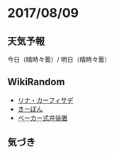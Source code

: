 # 2017/08/09

## 天気予報

今日（晴時々曇）/ 明日（晴時々曇）

## WikiRandom

* [リナ・カーフィサデ](https://ja.wikipedia.org/wiki/%E3%83%AA%E3%83%8A%E3%83%BB%E3%82%AB%E3%83%BC%E3%83%95%E3%82%A3%E3%82%B5%E3%83%87)
* [きーぽん](https://ja.wikipedia.org/wiki/%E3%81%8D%E3%83%BC%E3%81%BD%E3%82%93)
* [ベーカー式弁装置](https://ja.wikipedia.org/wiki/%E3%83%99%E3%83%BC%E3%82%AB%E3%83%BC%E5%BC%8F%E5%BC%81%E8%A3%85%E7%BD%AE)

## 気づき

